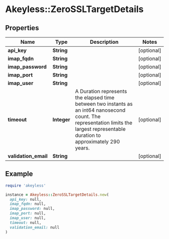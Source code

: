 # Akeyless::ZeroSSLTargetDetails

## Properties

| Name | Type | Description | Notes |
| ---- | ---- | ----------- | ----- |
| **api_key** | **String** |  | [optional] |
| **imap_fqdn** | **String** |  | [optional] |
| **imap_password** | **String** |  | [optional] |
| **imap_port** | **String** |  | [optional] |
| **imap_user** | **String** |  | [optional] |
| **timeout** | **Integer** | A Duration represents the elapsed time between two instants as an int64 nanosecond count. The representation limits the largest representable duration to approximately 290 years. | [optional] |
| **validation_email** | **String** |  | [optional] |

## Example

```ruby
require 'akeyless'

instance = Akeyless::ZeroSSLTargetDetails.new(
  api_key: null,
  imap_fqdn: null,
  imap_password: null,
  imap_port: null,
  imap_user: null,
  timeout: null,
  validation_email: null
)
```

